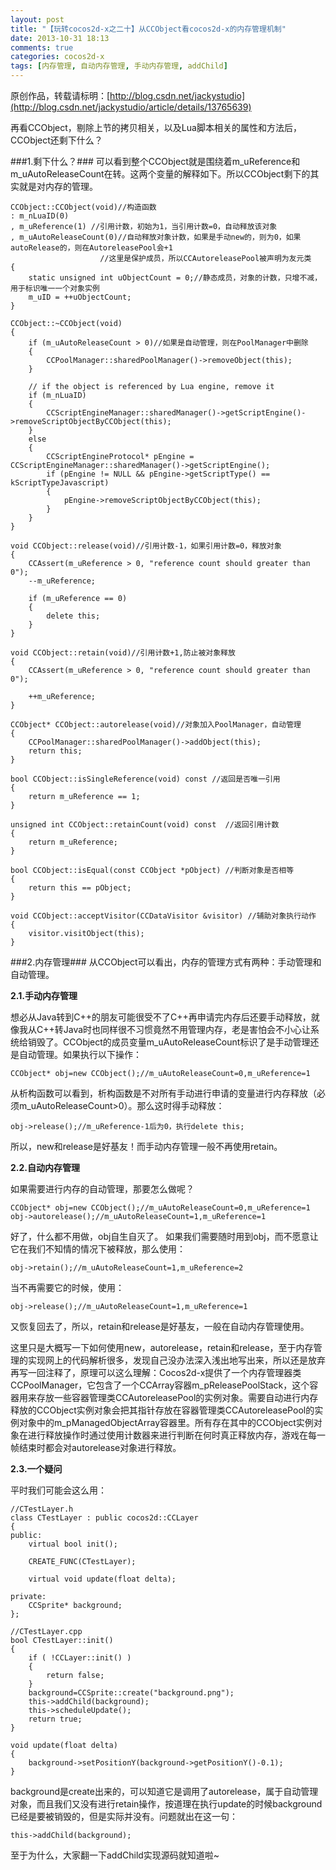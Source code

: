 ```yaml
---
layout: post
title: "【玩转cocos2d-x之二十】从CCObject看cocos2d-x的内存管理机制"
date: 2013-10-31 18:13
comments: true
categories: cocos2d-x
tags: [内存管理, 自动内存管理, 手动内存管理, addChild]
---
```

原创作品，转载请标明：[http://blog.csdn.net/jackystudio](http://blog.csdn.net/jackystudio/article/details/13765639)

再看CCObject，剔除上节的拷贝相关，以及Lua脚本相关的属性和方法后，CCObject还剩下什么？

###1.剩下什么？###
可以看到整个CCObject就是围绕着m_uReference和m_uAutoReleaseCount在转。这两个变量的解释如下。所以CCObject剩下的其实就是对内存的管理。

<!-- more -->

	CCObject::CCObject(void)//构造函数  
	: m_nLuaID(0)  
	, m_uReference(1) //引用计数，初始为1，当引用计数=0，自动释放该对象  
	, m_uAutoReleaseCount(0)//自动释放对象计数，如果是手动new的，则为0，如果autoRelease的，则在AutoreleasePool会+1  
                        //这里是保护成员，所以CCAutoreleasePool被声明为友元类  
	{  
    	static unsigned int uObjectCount = 0;//静态成员，对象的计数，只增不减，用于标识唯一一个对象实例  
    	m_uID = ++uObjectCount;                
	}  
  
	CCObject::~CCObject(void)  
	{  
    	if (m_uAutoReleaseCount > 0)//如果是自动管理，则在PoolManager中删除  
    	{  
        	CCPoolManager::sharedPoolManager()->removeObject(this);  
    	}  
  
    	// if the object is referenced by Lua engine, remove it  
    	if (m_nLuaID)  
    	{  
        	CCScriptEngineManager::sharedManager()->getScriptEngine()->removeScriptObjectByCCObject(this);  
    	}  
    	else  
    	{  
        	CCScriptEngineProtocol* pEngine = CCScriptEngineManager::sharedManager()->getScriptEngine();  
        	if (pEngine != NULL && pEngine->getScriptType() == kScriptTypeJavascript)  
        	{  
            	pEngine->removeScriptObjectByCCObject(this);  
        	}  
    	}  
	}  
  
	void CCObject::release(void)//引用计数-1，如果引用计数=0，释放对象  
	{  
    	CCAssert(m_uReference > 0, "reference count should greater than 0");  
    	--m_uReference;  
  
    	if (m_uReference == 0)  
    	{  
        	delete this;  
    	}  
	}  
  
	void CCObject::retain(void)//引用计数+1,防止被对象释放  
	{  
    	CCAssert(m_uReference > 0, "reference count should greater than 0");  
  
    	++m_uReference;  
	}  
  
	CCObject* CCObject::autorelease(void)//对象加入PoolManager，自动管理  
	{  
    	CCPoolManager::sharedPoolManager()->addObject(this);  
    	return this;  
	}  
  
	bool CCObject::isSingleReference(void) const //返回是否唯一引用  
	{  
    	return m_uReference == 1;  
	}  
  
	unsigned int CCObject::retainCount(void) const  //返回引用计数  
	{  
    	return m_uReference;  
	}  
  
	bool CCObject::isEqual(const CCObject *pObject) //判断对象是否相等  
	{  
    	return this == pObject;  
	}  
  
	void CCObject::acceptVisitor(CCDataVisitor &visitor) //辅助对象执行动作  
	{  
    	visitor.visitObject(this);  
	}  

###2.内存管理###
从CCObject可以看出，内存的管理方式有两种：手动管理和自动管理。

**2.1.手动内存管理**

想必从Java转到C++的朋友可能很受不了C++再申请完内存后还要手动释放，就像我从C++转Java时也同样很不习惯竟然不用管理内存，老是害怕会不小心让系统给销毁了。CCObject的成员变量m_uAutoReleaseCount标识了是手动管理还是自动管理。如果执行以下操作：

	CCObject* obj=new CCObject();//m_uAutoReleaseCount=0,m_uReference=1  
从析构函数可以看到，析构函数是不对所有手动进行申请的变量进行内存释放（必须m_uAutoReleaseCount>0）。那么这时得手动释放：

	obj->release();//m_uReference-1后为0，执行delete this;  
所以，new和release是好基友！而手动内存管理一般不再使用retain。

**2.2.自动内存管理**

如果需要进行内存的自动管理，那要怎么做呢？

	CCObject* obj=new CCObject();//m_uAutoReleaseCount=0,m_uReference=1  
	obj->autorelease();//m_uAutoReleaseCount=1,m_uReference=1  
好了，什么都不用做，obj自生自灭了。
如果我们需要随时用到obj，而不愿意让它在我们不知情的情况下被释放，那么使用：

	obj->retain();//m_uAutoReleaseCount=1,m_uReference=2  
当不再需要它的时候，使用：

	obj->release();//m_uAutoReleaseCount=1,m_uReference=1  
又恢复回去了，所以，retain和release是好基友，一般在自动内存管理使用。

这里只是大概写一下如何使用new，autorelease，retain和release，至于内存管理的实现网上的代码解析很多，发现自己没办法深入浅出地写出来，所以还是放弃再写一回注释了，原理可以这么理解：Cocos2d-x提供了一个内存管理器类CCPoolManager，它包含了一个CCArray容器m_pReleasePoolStack，这个容器用来存放一些容器管理类CCAutoreleasePool的实例对象。需要自动进行内存释放的CCObject实例对象会把其指针存放在容器管理类CCAutoreleasePool的实例对象中的m_pManagedObjectArray容器里。所有存在其中的CCObject实例对象在进行释放操作时通过使用计数器来进行判断在何时真正释放内存，游戏在每一帧结束时都会对autorelease对象进行释放。

**2.3.一个疑问**

平时我们可能会这么用：

	//CTestLayer.h  
	class CTestLayer : public cocos2d::CCLayer  
	{  
	public:  
    	virtual bool init();  
  
    	CREATE_FUNC(CTestLayer);  
  
    	virtual void update(float delta);  
  
	private:  
    	CCSprite* background;  
	};  
  
	//CTestLayer.cpp  
	bool CTestLayer::init()  
	{  
    	if ( !CCLayer::init() )  
    	{  
        	return false;  
    	}  
    	background=CCSprite::create("background.png");  
    	this->addChild(background);  
    	this->scheduleUpdate();  
    	return true;  
	}  
  
	void update(float delta)  
	{  
    	background->setPositionY(background->getPositionY()-0.1);  
	}  
background是create出来的，可以知道它是调用了autorelease，属于自动管理对象，而且我们又没有进行retain操作，按道理在执行update的时候background已经是要被销毁的，但是实际并没有。问题就出在这一句：

	this->addChild(background);  
至于为什么，大家翻一下addChild实现源码就知道啦~

